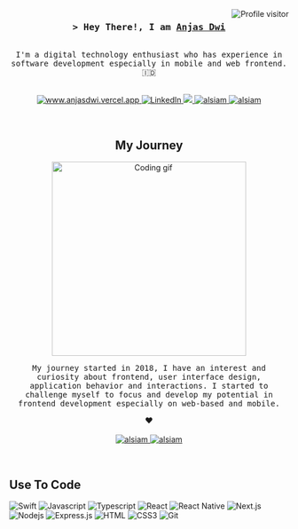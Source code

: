 <!--
<h2 align="center">
  Welcome to Al Siam World!
  <img src="https://media.giphy.com/media/hvRJCLFzcasrR4ia7z/giphy.gif" width="28">
</h2>
-->

<!--
<p align="center">
  <a href="https://github.com/alsiam"><img src="https://readme-typing-svg.herokuapp.com/?lines=Self%20Taught%20Programmer;Front%20End%20Developer;1.5%2B%20years%20of%20coding%20experience;Always%20learning%20new%20things&center=true&width=380&height=45"></a>
</p>

 -->

<a href="https://komarev.com/ghpvc/?username=anjasdwi">
  <img align="right" src="https://komarev.com/ghpvc/?username=anjasdwi&label=Visitors&color=0e75b6&style=flat" alt="Profile visitor" />
</a>

<!-- Intro  -->
<h3 align="center">
        <samp>&gt; Hey There!, I am
                <b><a target="_blank" href="https://anjasdwi.vercel.app">Anjas Dwi</a></b>
        </samp>
</h3>


<p align="center"> 
  <samp>
    <br>I'm a digital technology enthusiast who has experience in software development especially in mobile and web frontend. 🇮🇩<br>
    <br>
  </samp>
</p>

<p align="center">
 <a href="https://anjasdwi.vercel.app" target="blank">
  <img src="https://img.shields.io/badge/Website-56a035?style=for-the-badge&logo=vercel&logoColor=white" alt="www.anjasdwi.vercel.app" />
 </a>
 <a href="https://www.linkedin.com/in/anjas-dwi/" target="_blank">
  <img src="https://img.shields.io/badge/LinkedIn-1084db?style=for-the-badge&logo=linkedin&logoColor=white" alt="LinkedIn"/>
 </a>
 <a href="https://twitter.com/clorotlegi" target="_blank">
  <img src="https://img.shields.io/badge/Twitter-56a035?style=for-the-badge&logo=twitter&logoColor=white" />
 </a>
 <a href="https://instagram.com/dwianjas" target="_blank">
  <img src="https://img.shields.io/badge/Instagram-1084db?style=for-the-badge&logo=instagram&logoColor=white" alt="alsiam" />
 </a> 
 <a href="https://www.facebook.com/anjasdw1" target="_blank">
  <img src="https://img.shields.io/badge/Facebook-56a035?&style=for-the-badge&logo=facebook&logoColor=white" alt="alsiam"  />
  </a> 
</p>
<br />

<!-- About Section -->
 <h2 align="center"> My Journey </h2>
 
<p align="center">
 <img width="350" src="/assets/programmer.gif" alt="Coding gif" />

 <p align="center">
   <samp>
   My journey started in 2018, I have an interest and curiosity about frontend, user interface design, application behavior and interactions. I started to challenge myself to focus and develop my potential in frontend development especially on web-based and mobile.
   </samp>
 </p>
 <p align="center"> ❤️ </br></br>
   <a href="https://linkedin.com/in/al-siam" target="_blank">
    <img src="https://img.shields.io/badge/Swift-F05032?style=for-the-badge&logo=swift&logoColor=white" alt="alsiam"/>
   </a>
   <a href="https://linkedin.com/in/al-siam" target="_blank">
    <img src="https://img.shields.io/badge/Javascript-F0DB4F?style=for-the-badge&logo=javascript&logoColor=black" alt="alsiam"/>
   </a>
 </p>
</p>

<br/>

## Use To Code

![Swift](https://img.shields.io/badge/Swift-F05032?style=for-the-badge&labelColor=black&logo=swift&logoColor=F05032)
![Javascript](https://img.shields.io/badge/Javascript-F0DB4F?style=for-the-badge&labelColor=black&logo=javascript&logoColor=F0DB4F)
![Typescript](https://img.shields.io/badge/Typescript-007acc?style=for-the-badge&labelColor=black&logo=typescript&logoColor=007acc)
![React](https://img.shields.io/badge/-React-61DBFB?style=for-the-badge&labelColor=black&logo=react&logoColor=61DBFB)
![React Native](https://img.shields.io/badge/React_Native-20232A?style=for-the-badge&logo=react&logoColor=61DAFB)
![Next.js](https://img.shields.io/badge/next.js-000000?style=for-the-badge&logo=nextdotjs&logoColor=white)
![Nodejs](https://img.shields.io/badge/Nodejs-3C873A?style=for-the-badge&labelColor=black&logo=node.js&logoColor=3C873A)
![Express.js](https://img.shields.io/badge/Express.js-000000?style=for-the-badge&logo=express&logoColor=white)
![HTML](https://img.shields.io/badge/HTML5-E34F26?style=for-the-badge&logo=html5&logoColor=white)
![CSS3](https://img.shields.io/badge/CSS3-1572B6?style=for-the-badge&logo=css3&logoColor=white)
![Git](https://img.shields.io/badge/Git-F05032?style=for-the-badge&logo=git&logoColor=white)

<br/>
